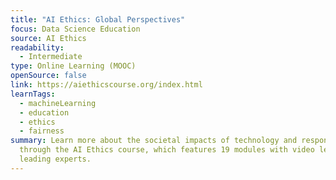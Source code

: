 ```yaml
---
title: "AI Ethics: Global Perspectives"
focus: Data Science Education
source: AI Ethics
readability:
  - Intermediate
type: Online Learning (MOOC)
openSource: false
link: https://aiethicscourse.org/index.html
learnTags:
  - machineLearning
  - education
  - ethics
  - fairness
summary: Learn more about the societal impacts of technology and responsible AI
  through the AI Ethics course, which features 19 modules with video lectures by
  leading experts.
---
```

